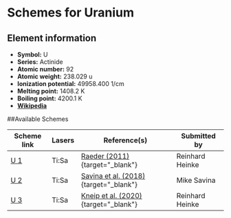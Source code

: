 # Schemes for Uranium

## Element information

- **Symbol:** U
- **Series:** Actinide
- **Atomic number:** 92
- **Atomic weight:** 238.029 u
- **Ionization potential:** 49958.400 1/cm
- **Melting point:** 1408.2 K
- **Boiling point:** 4200.1 K
- [**Wikipedia**](https://en.wikipedia.org/wiki/Uranium)

##Available Schemes

|     Scheme link      | Lasers |                                     Reference(s)                                      |  Submitted by   |
| -------------------- | ------ | ------------------------------------------------------------------------------------- | --------------- |
| [U 1](../u/u-001.md) | Ti:Sa  | [Raeder (2011)](https://doi.org/10.25358/openscience-4788){target="_blank"}           | Reinhard Heinke |
| [U 2](../u/u-002.md) | Ti:Sa  | [Savina et al. (2018)](https://doi.org/10.1021/acs.analchem.8b02656){target="_blank"} | Mike Savina     |
| [U 3](../u/u-003.md) | Ti:Sa  | [Kneip et al. (2020)](https://doi.org/10.1007/s10751-020-01712-4){target="_blank"}    | Reinhard Heinke |
